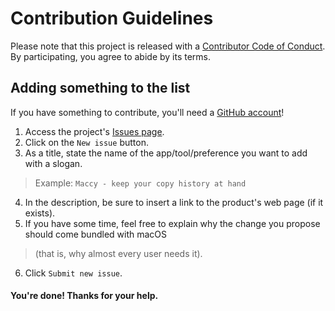 # Contribution Guidelines

Please note that this project is released with a [Contributor Code of Conduct](CODE_OF_CONDUCT.md). By participating, you agree to abide by its terms.

## Adding something to the list

If you have something to contribute, you'll need a [GitHub account](//github.com/join)!

1. Access the project's [Issues page](//github.com/artginzburg/macOS-should-ship-with/issues).
2. Click on the `New issue` button.
3. As a title, state the name of the app/tool/preference you want to add with a slogan.
> Example: `Maccy - keep your copy history at hand`
4. In the description, be sure to insert a link to the product's web page (if it exists).
5. If you have some time, feel free to explain why the change you propose should come bundled with macOS
> (that is, why almost every user needs it).
6. Click `Submit new issue`.

#### You're done! Thanks for your help.
